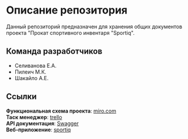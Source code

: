# Описание репозитория

Данный репозиторий предназначен для хранения общих документов проекта "Прокат спортивного инвентаря "Sportiq".


## Команда разработчиков

- Селиванова Е.А.
- Пилеич М.К.
- Шакайло А.Е.


## Ссылки

**Функциональная схема проекта**: [miro.com](https://miro.com/app/board/uXjVOJDZz68=/) \
**Таск менеджер**: [trello](https://trello.com/b/0S0E4ObT/sports-equipment-rent) \
**API документация**: [Swagger](https://app.swaggerhub.com/apis/katseliv/sports-equipment-rent/1.0.0) \
**Веб-приложение**: [sportiq](https://doyouknowdeway-webapp.herokuapp.com)
